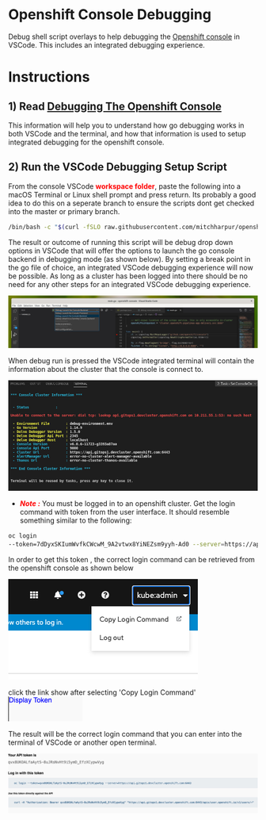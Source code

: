 # Openshift Console Debugging
Debug shell script overlays to help debugging the [Openshift console](https://github.com/openshift/console) in VSCode. This includes an integrated debugging experience.


# Instructions
## 1) Read [Debugging The Openshift Console](./docs/debugging/)
  This information will help you to understand how go debugging works in both VSCode and the terminal, and how that information is used to setup integrated debugging for the openshift console.

## 2) Run the VSCode Debugging Setup Script
  From the console VSCode <span style="color:red">**workspace folder**</span>, paste the following into a macOS Terminal or Linux shell prompt and press return. Its probably a good idea to do this on a seperate branch to ensure the scripts dont get checked into the master or primary branch.
  ```sh
  /bin/bash -c "$(curl -fSLO raw.githubusercontent.com/mitchharpur/openshift-console-debugging/master/debug-download.sh ; chmod u+x debug-download.sh ; )"; ./debug-download.sh;  ./debug-setup.sh


  ```
  The result or outcome of running this script will be debug drop down options in VSCode that will offer the options to launch the go console backend in debugging mode (as shown below). By setting a break point in the go file of choice, an integrated VSCode debugging experience will now be possible. As long as a cluster has been logged into there should be no need for any other steps for an integrated VSCode debugging experience.

  ![setup result](docs/debugging/images/setup-result-1.jpg)

  When debug run is pressed the VSCode integrated terminal will contain the information about the cluster that the console is connect to.

  ![setup result](docs/debugging/images/setup-result-2.jpg)


  - <span style="color:red;">***Note :***</span> You must be logged in to an openshift cluster. Get the login command with token from the user interface. It should resemble something similar to the following:
  ```sh
  oc login
  --token=7dDyxSKIumWvfkCWcwM_9A2vtwx8YiNEZsm9yyh-Ad0 --server=https://api.gitops2.devcluster.openshift.com:6443
  ```

  In order to get this token , the correct login command can be retrieved from the openshift console as shown below

  ![setup result](docs/debugging/images/console-login-token-1.jpg)

  click the link show after selecting 'Copy Login Command'
  ![setup result](docs/debugging/images/console-login-token-2.jpg)

  The result will be the correct login command that you can enter into the terminal of VSCode or another open terminal.

  ![setup result](docs/debugging/images/console-login-token-3.jpg)



